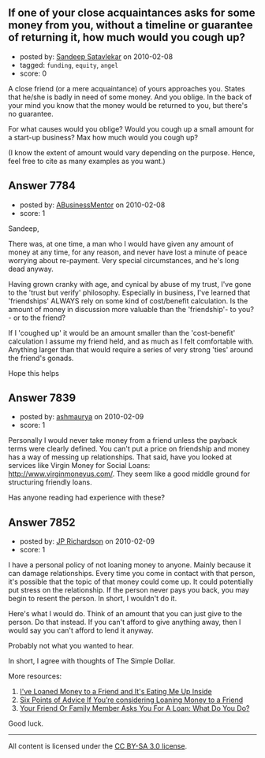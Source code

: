 ## If one of your close acquaintances asks for some money from you, without a timeline or guarantee of returning it, how much would you cough up?

- posted by: [Sandeep Satavlekar](https://stackexchange.com/users/-1/2461-sandeep-satavlekar) on 2010-02-08
- tagged: `funding`, `equity`, `angel`
- score: 0

A close friend (or a mere acquaintance) of yours approaches you. States that he/she is badly in need of some money. And you oblige. In the back of your mind you know that the money would be returned to you, but there's no guarantee.

For what causes would you oblige?
Would you cough up a small amount for a start-up business?
Max how much would you cough up?

(I know the extent of amount would vary depending on the purpose. Hence, feel free to cite as many examples as you want.) 


## Answer 7784

- posted by: [ABusinessMentor](https://stackexchange.com/users/-1/2336-abusinessmentor) on 2010-02-08
- score: 1

Sandeep,

There was, at one time, a man who I would have given any amount of money at any time, for any reason, and never have lost a minute of peace worrying about re-payment. Very special circumstances, and he's long dead anyway.

Having grown cranky with age, and cynical by abuse of my trust, I've gone to the 'trust but verify' philosophy. Especially in business, I've learned that 'friendships' ALWAYS rely on some kind of cost/benefit calculation. Is the amount of money in discussion more valuable than the 'friendship'- to you? - or to the friend?

If I 'coughed up' it would be an amount smaller than the 'cost-benefit' calculation I assume my friend held, and as much as I felt comfortable with. Anything larger than that would require a series of very strong 'ties' around the friend's gonads. 

Hope this helps


## Answer 7839

- posted by: [ashmaurya](https://stackexchange.com/users/-1/2485-ashmaurya) on 2010-02-09
- score: 1

Personally I would never take money from a friend unless the payback terms were clearly defined. You can't put a price on friendship and money has a way of messing up relationships. That said, have you looked at services like Virgin Money for Social Loans: http://www.virginmoneyus.com/. They seem like a good middle ground for structuring friendly loans. 

Has anyone reading had experience with these?


## Answer 7852

- posted by: [JP Richardson](https://stackexchange.com/users/-1/840-jp-richardson) on 2010-02-09
- score: 1

<p>I have a personal policy of not loaning money to anyone. Mainly because it can damage relationships. Every time you come in contact with that person, it's possible that the topic of that money could come up. It could potentially put stress on the relationship. If the person never pays you back, you may begin to resent the person. In short, I wouldn't do it.</p>

<p>Here's what I would do. Think of an amount that you can just give to the person. Do that instead. If you can't afford to give anything away, then I would say you can't afford to lend it anyway.</p>

<p>Probably not what you wanted to hear.</p>

<p>In short, I agree with thoughts of The Simple Dollar.</p>

<p>More resources:</p>

<ol>
<li><a href="http://www.thesimpledollar.com/2007/06/14/ive-loaned-my-friend-money-and-now-its-eating-me-up-inside/" rel="nofollow">I've Loaned Money to a Friend and It's Eating Me Up Inside</a></li>
<li><a href="http://www.thesimpledollar.com/2007/05/28/six-points-of-advice-if-youre-considering-loaning-money-to-a-friend/" rel="nofollow">Six Points of Advice If You’re considering Loaning Money to a Friend</a></li>
<li><a href="http://www.thesimpledollar.com/2007/01/05/your-friend-or-family-member-asks-you-for-a-loan-what-do-you-do/" rel="nofollow">Your Friend Or Family Member Asks You For A Loan: What Do You Do?</a></li>
</ol>

<p>Good luck.</p>




---

All content is licensed under the [CC BY-SA 3.0 license](https://creativecommons.org/licenses/by-sa/3.0/).
